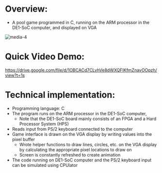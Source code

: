 # Overview: 
- A pool game programmed in C, running on the ARM processor in the DE1-SoC computer, and displayed on VGA

![media-4](https://github.com/dl423/DE1-SoC-Pool-Game/assets/81783344/f813b623-1abb-4148-94f6-45af011ae668)

# Quick Video Demo:

https://drive.google.com/file/d/1OBCACd7CLvhVe8dWXQFIKfmZnavOOpzh/view?t=1s

# Technical implementation:
- Programming language:  C
- The program runs on the ARM processor in the DE1-SoC computer, 
  - Note that the DE1-SoC board mainly consists of an FPGA and a Hard Processor System (HPS)
- Reads input from PS/2 keyboard connected to the computer
- Game interface is drawn on the VGA display by writing values into the pixel buffer
  - Wrote helper functions to draw lines, circles, etc. on the VGA display by calculating the appropriate pixel locations to draw on
  - Screen is constantly refreshed to create animation
- The code running on DE1-SoC computer and the PS/2 keyboard input can be simulated using CPUlator
